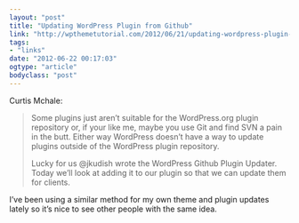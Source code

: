 ```yaml
---
layout: "post"
title: "Updating WordPress Plugin from Github"
link: "http://wpthemetutorial.com/2012/06/21/updating-wordpress-plugin-from-github/"
tags: 
- "links"
date: "2012-06-22 00:17:03"
ogtype: "article"
bodyclass: "post"
---
```


Curtis Mchale:

> Some plugins just aren’t suitable for the WordPress.org plugin repository or, if your like me, maybe you use Git and find SVN a pain in the butt. Either way WordPress doesn’t have a way to update plugins outside of the WordPress plugin repository.
> 
> Lucky for us @jkudish wrote the WordPress Github Plugin Updater. Today we’ll look at adding it to our plugin so that we can update them for clients.

I’ve been using a similar method for my own theme and plugin updates lately so it’s nice to see other people with the same idea.